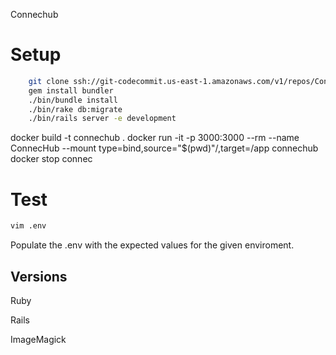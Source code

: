 Connechub

# Setup

```bash
    git clone ssh://git-codecommit.us-east-1.amazonaws.com/v1/repos/ConnecHub
    gem install bundler
    ./bin/bundle install
    ./bin/rake db:migrate
    ./bin/rails server -e development
```

docker build -t connechub .
docker run -it -p 3000:3000 --rm  --name ConnecHub --mount type=bind,source="$(pwd)"/,target=/app connechub
docker stop connec
# Test

```bash
vim .env
```
Populate the .env with the expected values for the given enviroment.

## Versions
Ruby

Rails

ImageMagick